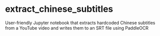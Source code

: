 # extract_chinese_subtitles
User-friendly Jupyter notebook that extracts hardcoded Chinese subtitles from a YouTube video and writes them to an SRT file using PaddleOCR
